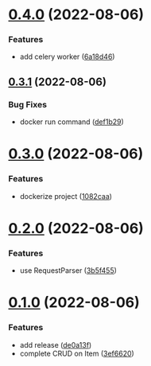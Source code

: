# [0.4.0](https://github.com/ghorbani-mohammad/preparing-4/compare/v0.3.1...v0.4.0) (2022-08-06)


### Features

* add celery worker ([6a18d46](https://github.com/ghorbani-mohammad/preparing-4/commit/6a18d461bd6558491a5411230f65d4fc0cb4b51b))



## [0.3.1](https://github.com/ghorbani-mohammad/preparing-4/compare/v0.3.0...v0.3.1) (2022-08-06)


### Bug Fixes

* docker run command ([def1b29](https://github.com/ghorbani-mohammad/preparing-4/commit/def1b2930ed640ee2675c34d105fdd9a25c53b99))



# [0.3.0](https://github.com/ghorbani-mohammad/preparing-4/compare/v0.2.0...v0.3.0) (2022-08-06)


### Features

* dockerize project ([1082caa](https://github.com/ghorbani-mohammad/preparing-4/commit/1082caa00f00a6b111e2e620809aa35c474aad10))



# [0.2.0](https://github.com/ghorbani-mohammad/preparing-4/compare/v0.1.0...v0.2.0) (2022-08-06)


### Features

* use RequestParser ([3b5f455](https://github.com/ghorbani-mohammad/preparing-4/commit/3b5f455eb07b2a0229af05b3cda2285bd9911d44))



# [0.1.0](https://github.com/ghorbani-mohammad/preparing-4/compare/3ef6620ea57e14b6612de4d168d12818fa19ad1e...v0.1.0) (2022-08-06)


### Features

* add release ([de0a13f](https://github.com/ghorbani-mohammad/preparing-4/commit/de0a13f749705a4b5b4c6af656b3b866e9c27c5f))
* complete CRUD on Item ([3ef6620](https://github.com/ghorbani-mohammad/preparing-4/commit/3ef6620ea57e14b6612de4d168d12818fa19ad1e))



